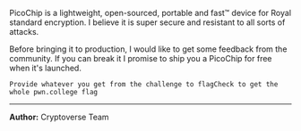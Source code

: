 PicoChip is a lightweight, open-sourced, portable and fast™ device for Royal standard encryption. I believe it is super secure and resistant to all sorts of attacks.

Before bringing it to production, I would like to get some feedback from the community. If you can break it I promise to ship you a PicoChip for free when it's launched.

`Provide whatever you get from the challenge to flagCheck to get the whole pwn.college flag`

---
**Author:** Cryptoverse Team